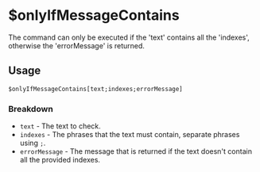 # $onlyIfMessageContains
The command can only be executed if the 'text' contains all the 'indexes', otherwise the 'errorMessage' is returned.

## Usage
```
$onlyIfMessageContains[text;indexes;errorMessage]
```

### Breakdown
- `text` - The text to check.
- `indexes` - The phrases that the text must contain, separate phrases using `;`.
- `errorMessage` - The message that is returned if the text doesn't contain all the provided indexes.
